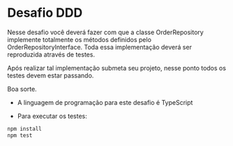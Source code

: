 # Desafio DDD

Nesse desafio você deverá fazer com que a classe OrderRepository implemente totalmente os métodos definidos pelo OrderRepositoryInterface. Toda essa implementação deverá ser reproduzida através de testes.

Após realizar tal implementação submeta seu projeto, nesse ponto todos os testes devem estar passando.

Boa sorte.

* A linguagem de programação para este desafio é TypeScript

* Para executar os testes:

```bash
npm install
npm test
```

